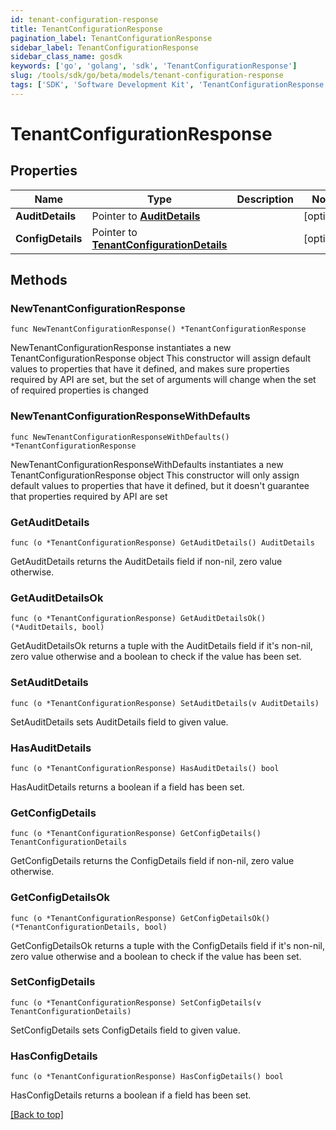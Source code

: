 ```yaml
---
id: tenant-configuration-response
title: TenantConfigurationResponse
pagination_label: TenantConfigurationResponse
sidebar_label: TenantConfigurationResponse
sidebar_class_name: gosdk
keywords: ['go', 'golang', 'sdk', 'TenantConfigurationResponse'] 
slug: /tools/sdk/go/beta/models/tenant-configuration-response
tags: ['SDK', 'Software Development Kit', 'TenantConfigurationResponse']
---
```


# TenantConfigurationResponse

## Properties

Name | Type | Description | Notes
------------ | ------------- | ------------- | -------------
**AuditDetails** |  Pointer to [**AuditDetails**](audit-details) |  | [optional] 
**ConfigDetails** |  Pointer to [**TenantConfigurationDetails**](tenant-configuration-details) |  | [optional] 

## Methods

### NewTenantConfigurationResponse

`func NewTenantConfigurationResponse() *TenantConfigurationResponse`

NewTenantConfigurationResponse instantiates a new TenantConfigurationResponse object
This constructor will assign default values to properties that have it defined,
and makes sure properties required by API are set, but the set of arguments
will change when the set of required properties is changed

### NewTenantConfigurationResponseWithDefaults

`func NewTenantConfigurationResponseWithDefaults() *TenantConfigurationResponse`

NewTenantConfigurationResponseWithDefaults instantiates a new TenantConfigurationResponse object
This constructor will only assign default values to properties that have it defined,
but it doesn't guarantee that properties required by API are set

### GetAuditDetails

`func (o *TenantConfigurationResponse) GetAuditDetails() AuditDetails`

GetAuditDetails returns the AuditDetails field if non-nil, zero value otherwise.

### GetAuditDetailsOk

`func (o *TenantConfigurationResponse) GetAuditDetailsOk() (*AuditDetails, bool)`

GetAuditDetailsOk returns a tuple with the AuditDetails field if it's non-nil, zero value otherwise
and a boolean to check if the value has been set.

### SetAuditDetails

`func (o *TenantConfigurationResponse) SetAuditDetails(v AuditDetails)`

SetAuditDetails sets AuditDetails field to given value.

### HasAuditDetails

`func (o *TenantConfigurationResponse) HasAuditDetails() bool`

HasAuditDetails returns a boolean if a field has been set.

### GetConfigDetails

`func (o *TenantConfigurationResponse) GetConfigDetails() TenantConfigurationDetails`

GetConfigDetails returns the ConfigDetails field if non-nil, zero value otherwise.

### GetConfigDetailsOk

`func (o *TenantConfigurationResponse) GetConfigDetailsOk() (*TenantConfigurationDetails, bool)`

GetConfigDetailsOk returns a tuple with the ConfigDetails field if it's non-nil, zero value otherwise
and a boolean to check if the value has been set.

### SetConfigDetails

`func (o *TenantConfigurationResponse) SetConfigDetails(v TenantConfigurationDetails)`

SetConfigDetails sets ConfigDetails field to given value.

### HasConfigDetails

`func (o *TenantConfigurationResponse) HasConfigDetails() bool`

HasConfigDetails returns a boolean if a field has been set.


[[Back to top]](#) 


